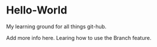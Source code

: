 # Hello-World
My learning ground for all things git-hub.

Add more info here.  Learing how to use the Branch feature.
